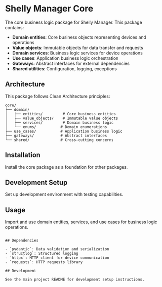 # Shelly Manager Core

The core business logic package for Shelly Manager. This package contains:

- **Domain entities**: Core business objects representing devices and operations
- **Value objects**: Immutable objects for data transfer and requests
- **Domain services**: Business logic services for device operations
- **Use cases**: Application business logic orchestration
- **Gateways**: Abstract interfaces for external dependencies
- **Shared utilities**: Configuration, logging, exceptions

## Architecture

This package follows Clean Architecture principles:

```
core/
├── domain/
│   ├── entities/         # Core business entities
│   ├── value_objects/    # Immutable value objects  
│   ├── services/         # Domain business logic
│   └── enums/           # Domain enumerations
├── use_cases/           # Application business logic
├── gateways/            # Abstract interfaces
└── shared/              # Cross-cutting concerns
```

## Installation

Install the core package as a foundation for other packages.

## Development Setup

Set up development environment with testing capabilities.

## Usage

Import and use domain entities, services, and use cases for business logic operations.
```

## Dependencies

- `pydantic`: Data validation and serialization
- `structlog`: Structured logging
- `httpx`: HTTP client for device communication
- `requests`: HTTP requests library

## Development

See the main project README for development setup instructions.

